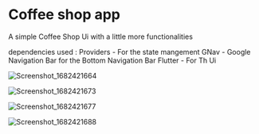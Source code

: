 # Coffee shop app

A simple Coffee Shop Ui with a little more functionalities

dependencies used :
Providers - For the state mangement
GNav - Google Navigation Bar for the Bottom Navigation Bar
Flutter - For Th Ui

![Screenshot_1682421664](https://user-images.githubusercontent.com/66890167/234261603-99bc9427-e8d0-44a0-8f8d-b104a2093dc6.png)

![Screenshot_1682421673](https://user-images.githubusercontent.com/66890167/234261684-e7bd672b-9ac2-493b-addc-1fada09c79a5.png)

![Screenshot_1682421677](https://user-images.githubusercontent.com/66890167/234261712-9ecb1508-43a5-45bb-b9bc-a6487e5614a8.png)

![Screenshot_1682421688](https://user-images.githubusercontent.com/66890167/234261771-8caeec27-91eb-459f-8aa7-6fa09e8739d2.png)

